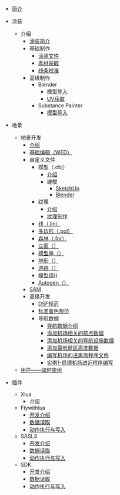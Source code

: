 - [简介](/README.md)
  
- 涂装
  - 介绍
    - [涂装简介](cn/livery/livery_1.md)
    - 基础制作
      - [涂装文件](cn/livery/livery_2.md)
      - [素材获取](cn/livery/livery3.md)
      - [线条校准](cn/livery/livery4.md)
    - 高级制作
      - Blender
        - [模型导入](#)
        - [UV获取](#)       
      - Substance Painter
        - [模型导入](#)
- 地景
  - 地景开发
    - [介绍](#)
    - [基础编辑（WED）]()
    - 自定义文件
      - 模型（.obj）
        - [介绍]()
        - 建模
          - [SketchUp]()
          - [Blender]()
      - 纹理
        - [介绍]()
        - [纹理制作]()
      - [线（.lin）]()
      - [多边形（.pol）]()
      - [森林（.for）]()
      - [立面（）]()
      - [模型串（）]()
      - [地形（）]()
      - [道路（）]()
      - [模型组()]()
      - [Autogen（）]()
    - [SAM]()
    - 高级开发
      - [DSF规范]()
      - [标准着色规范]()
      - 导航数据
        - [导航数据介绍](cn/Navigation_data/Navigation_data_1.md)
        - [添加机场相关的航点数据](cn/Navigation_data/Navigation_data_2.md)
        - [添加机场相关的导航设施数据](cn/Navigation_data/Navigation_data_3.md)
        - [添加最低扇区高度数据](cn/Navigation_data/Navigation_data_4.md)
        - [编写机场的进离场程序文件](cn/Navigation_data/Navigation_data_5.md)
        - [实例1-启德机场进近程序编写](cn/Navigation_data/Navigation_data_6.md)
  - [用户——如何使用]()    
  
- 插件
  - Xlua
    - 介绍
  - Flywithlua
    - [开发介绍]()
    - [数据读取]()
    - [动作执行与写入](flywithlua.md)
  - SASL3
    - [开发介绍]()
    - [数据读取]()
    - [动作执行与写入]()
  - SDK
    - [开发介绍](cn/sdk/1.md)
    - [数据读取]()
    - [动作执行与写入]()